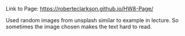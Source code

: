 Link to Page: https://roberteclarkson.github.io/HW8-Page/

Used random images from unsplash similar to example in lecture. So sometimes the image chosen makes the text hard to read.
